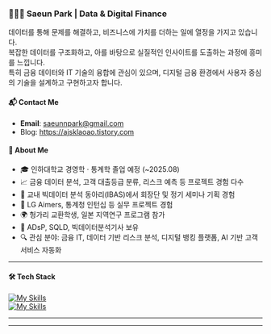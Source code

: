 ### 👩🏻‍💻 Saeun Park | Data & Digital Finance  
데이터를 통해 문제를 해결하고, 비즈니스에 가치를 더하는 일에 열정을 가지고 있습니다.  
복잡한 데이터를 구조화하고, 아를 바탕으로 실질적인 인사이트를 도출하는 과정에 흥미를 느낍니다.   
특히 금융 데이터와 IT 기술의 융합에 관심이 있으며, 디지털 금융 환경에서 사용자 중심의 기술을 설계하고 구현하고자 합니다.  

#### 📬 Contact Me
- **Email**: [saeunnpark@gmail.com](mailto:saeunnpark@gmail.com)
- Blog: https://ajsklaoao.tistory.com


#### 📌 About Me
- 🎓 인하대학교 경영학 · 통계학 졸업 예정 (~2025.08)
- 📈 금융 데이터 분석, 고객 대출등급 분류, 리스크 예측 등 프로젝트 경험 다수
- 🧠 교내 빅데이터 분석 동아리(IBAS)에서 회장단 및 정기 세미나 기획 경험
- 💼 LG Aimers, 통계청 인턴십 등 실무 프로젝트 경험
- 🌍 헝가리 교환학생, 일본 지역연구 프로그램 참가
- 🏅 ADsP, SQLD, 빅데이터분석기사 보유
- 🔍 관심 분야: 금융 IT, 데이터 기반 리스크 분석, 디지털 뱅킹 플랫폼, AI 기반 고객 서비스 자동화
---


#### 🛠️ Tech Stack
[![My Skills](https://skillicons.dev/icons?i=py,r,java,mysql,html,css,js)](https://skillicons.dev)  
[![My Skills](https://skillicons.dev/icons?i=vue,sklearn,notion,figma,github,git)](https://skillicons.dev)

---




---

